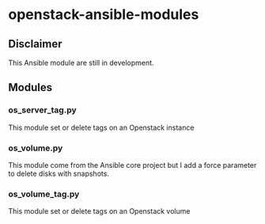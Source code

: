 # openstack-ansible-modules
## Disclaimer 
This Ansible module are still in development.

## Modules
### os_server_tag.py

This module set or delete tags on an Openstack instance

### os_volume.py

This module come from the Ansible core project but I add a force parameter to delete disks with snapshots.

### os_volume_tag.py

This module set or delete tags on an Openstack volume
